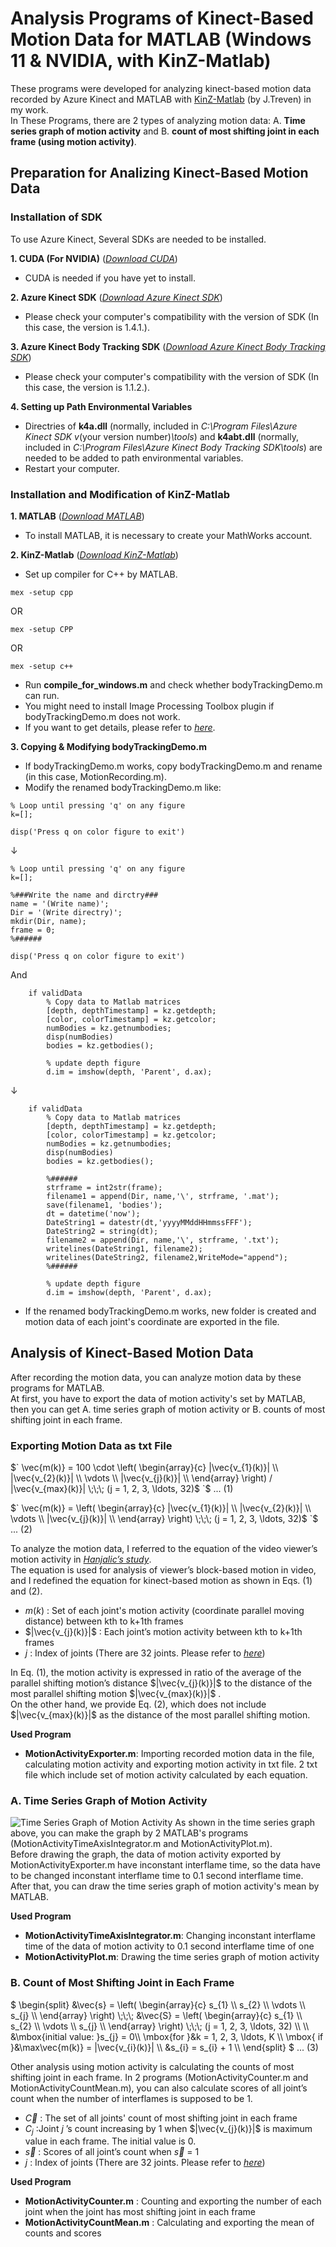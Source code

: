 # Analysis Programs of Kinect-Based Motion Data for MATLAB (Windows 11 & NVIDIA, with KinZ-Matlab)
These programs were developed for analyzing kinect-based motion data recorded by Azure Kinect and MATLAB with [KinZ-Matlab](https://github.com/jrterven/KinZ-Matlab) (by J.Treven) in my work.  
In These Programs, there are 2 types of analyzing motion data: A. **Time series graph of motion activity** and B. **count of most shifting joint in each frame (using motion activity)**.

## Preparation for Analizing Kinect-Based Motion Data

### Installation of SDK
To use Azure Kinect, Several SDKs are needed to be installed.  

**1. CUDA (For NVIDIA)** ([*Download CUDA*](https://developer.nvidia.com/cuda-downloads?/))  
  - CUDA is needed if you have yet to install.

**2. Azure Kinect SDK** ([*Download Azure Kinect SDK*](https://github.com/microsoft/Azure-Kinect-Sensor-SDK/blob/develop/docs/usage.md))  
  - Please check your computer's compatibility with the version of SDK (In this case, the version is 1.4.1.).  

**3. Azure Kinect Body Tracking SDK** ([*Download Azure Kinect Body Tracking SDK*](https://learn.microsoft.com/en-us/azure/kinect-dk/body-sdk-download))  
  - Please check your computer's compatibility with the version of SDK (In this case, the version is 1.1.2.).  

**4. Setting up Path Environmental Variables**  
  - Directries of **k4a.dll** (normally, included in *C:\Program Files\Azure Kinect SDK v*(your version number)*\tools*) and **k4abt.dll** (normally, included in *C:\Program Files\Azure Kinect Body Tracking SDK\tools*) are needed to be added to path environmental variables.  
  - Restart your computer.  

### Installation and Modification of KinZ-Matlab
**1. MATLAB** ([*Download MATLAB*](https://www.mathworks.com/downloads/))  
  - To install MATLAB, it is necessary to create your MathWorks account.

**2. KinZ-Matlab** ([*Download KinZ-Matlab*](https://github.com/jrterven/KinZ-Matlab))  
  - Set up compiler for C++ by MATLAB.  
```
mex -setup cpp
```
OR  
```
mex -setup CPP
```
OR  
```
mex -setup c++
```
  - Run **compile_for_windows.m** and check whether bodyTrackingDemo.m can run.  
  - You might need to install Image Processing Toolbox plugin if bodyTrackingDemo.m does not work.  
  - If you want to get details, please refer to [*here*](https://github.com/jrterven/KinZ-Matlab).  

**3. Copying & Modifying bodyTrackingDemo.m**  
  - If bodyTrackingDemo.m works, copy bodyTrackingDemo.m and rename (in this case, MotionRecording.m).
  - Modify the renamed bodyTrackingDemo.m like:
```
% Loop until pressing 'q' on any figure
k=[];

disp('Press q on color figure to exit')
```
↓  
```
% Loop until pressing 'q' on any figure
k=[];

%###Write the name and dirctry###
name = '(Write name)';
Dir = '(Write directry)';
mkdir(Dir, name);
frame = 0;
%######

disp('Press q on color figure to exit')
```
And  
```
    if validData
        % Copy data to Matlab matrices        
        [depth, depthTimestamp] = kz.getdepth;
        [color, colorTimestamp] = kz.getcolor;
        numBodies = kz.getnumbodies;
        disp(numBodies)
        bodies = kz.getbodies();

        % update depth figure
        d.im = imshow(depth, 'Parent', d.ax);
```
↓  
```
    if validData
        % Copy data to Matlab matrices        
        [depth, depthTimestamp] = kz.getdepth;
        [color, colorTimestamp] = kz.getcolor;
        numBodies = kz.getnumbodies;
        disp(numBodies)
        bodies = kz.getbodies();
        
        %######
        strframe = int2str(frame);
        filename1 = append(Dir, name,'\', strframe, '.mat');
        save(filename1, 'bodies');
        dt = datetime('now');
        DateString1 = datestr(dt,'yyyyMMddHHmmssFFF');
        DateString2 = string(dt);
        filename2 = append(Dir, name,'\', strframe, '.txt');
        writelines(DateString1, filename2);
        writelines(DateString2, filename2,WriteMode="append");
        %######

        % update depth figure
        d.im = imshow(depth, 'Parent', d.ax);
```
   - If the renamed bodyTrackingDemo.m works, new folder is created and motion data of each joint's coordinate are exported in the file.

## Analysis of Kinect-Based Motion Data
After recording the motion data, you can analyze motion data by these programs for MATLAB.  
At first, you have to export the data of motion activity's set by MATLAB, then you can get A. time series graph of motion activity or B. counts of most shifting joint in each frame.  

### Exporting Motion Data as txt File
$` 
\vec{m(k)} = 100 \cdot 
\left(
\begin{array}{c}
|\vec{v_{1}(k)}| \\
|\vec{v_{2}(k)}| \\
\vdots \\
|\vec{v_{j}(k)}| \\
\end{array} \right) / |\vec{v_{max}(k)}| \;\;\; (j = 1, 2, 3, \ldots, 32)$
`$ ... (1)  

$` 
\vec{m(k)} =
\left(
\begin{array}{c}
|\vec{v_{1}(k)}| \\
|\vec{v_{2}(k)}| \\
\vdots \\
|\vec{v_{j}(k)}| \\
\end{array} \right) \;\;\; (j = 1, 2, 3, \ldots, 32)$
`$ ... (2)  

To analyze the motion data, I referred to the equation of the video viewer’s motion activity in [*Hanjalic’s study*](https://doi.org/10.1109/ICME.2003.1221610).  
The equation is used for analysis of viewer’s block-based motion in video, and I redefined the equation for kinect-based motion as shown in Eqs. (1) and (2).  
- $`m(k)`$ : Set of each joint's motion activity (coordinate parallel moving distance) between kth to k+1th frames  
- $`|\vec{v_{j}(k)}|`$ : Each joint’s motion activity between kth to k+1th frames  
- $`j`$ : Index of joints (There are 32 joints. Please refer to [*here*](https://learn.microsoft.com/en-us/azure/kinect-dk/body-joints))  

In Eq. (1), the motion activity is expressed in ratio of the average of the parallel shifting motion’s distance $`|\vec{v_{j}(k)}|`$ to the distance of the most parallel shifting motion $`|\vec{v_{max}(k)}|`$ .  
On the other hand, we provide Eq. (2), which does not include $`|\vec{v_{max}(k)}|`$ as the distance of the most parallel shifting motion.

**Used Program**  
- **MotionActivityExporter.m**: Importing recorded motion data in the file, calculating motion activity and exporting motion activity in txt file. 2 txt file which include set of motion activity calculated by each equation. 

### A. Time Series Graph of Motion Activity
![Time Series Graph of Motion Activity](img/MeanOfMotionActivity.png)
As shown in the time series graph above, you can make the graph by 2 MATLAB's programs (MotionActivityTimeAxisIntegrator.m and MotionActivityPlot.m).  
Before drawing the graph, the data of motion activity exported by MotionActivityExporter.m have inconstant interflame time, so the data have to be changed inconstant interflame time to 0.1 second interflame time.  
After that, you can draw the time series graph of motion activity's mean by MATLAB.  

**Used Program**  
- **MotionActivityTimeAxisIntegrator.m**: Changing inconstant interflame time of the data of motion activity to 0.1 second interflame time of one 
- **MotionActivityPlot.m**: Drawing the time series graph of motion activity  

### B. Count of Most Shifting Joint in Each Frame  
$` 
\begin{split}
&\vec{s} =
\left(
\begin{array}{c}
s_{1} \\
s_{2} \\
\vdots \\
s_{j} \\
\end{array} \right)  \;\;\;
&\vec{S} =
\left(
\begin{array}{c}
s_{1} \\
s_{2} \\
\vdots \\
s_{j} \\
\end{array} \right)  \;\;\; (j = 1, 2, 3, \ldots, 32)  \\
\\
&\mbox{initial value: }s_{j} = 0\\
 \mbox{for }&k = 1, 2, 3, \ldots, K \\
 \mbox{ if }&\max\vec{m(k)} = |\vec{v_{i}(k)}| \\
&s_{i} = s_{i} + 1 \\
 \end{split} 
`$ ... (3)  

Other analysis using motion activity is calculating the counts of most shifting joint in each frame. In 2 programs (MotionActivityCounter.m and MotionActivityCountMean.m), you can also  calculate scores of all joint’s count when the number of interflames is supposed to be 1.
- $`\vec{C}`$ : The set of all joints' count of most shifting joint in each frame  
- $`C_{j}`$ :Joint $`j`$ ’s count increasing by 1 when $`|\vec{v_{j}(k)}|`$ is maximum value in each frame. The initial value is 0.  
- $`\vec{s}`$ : Scores of all joint’s count when $`\vec{s}`$ = 1
- $`j`$ : Index of joints (There are 32 joints. Please refer to [*here*](https://learn.microsoft.com/en-us/azure/kinect-dk/body-joints)) 

**Used Program**  
- **MotionActivityCounter.m** : Counting and exporting the number of each joint when the joint has most shifting joint in each frame
- **MotionActivityCountMean.m** : Calculating and exporting the mean of counts and scores  

